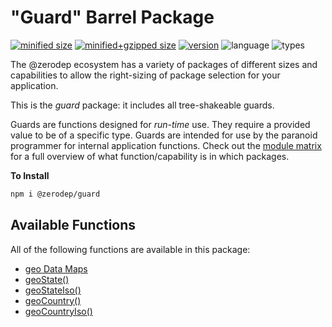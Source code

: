# "Guard" Barrel Package

[![minified size](https://img.shields.io/bundlephobia/min/@zerodep/geo?style=flat-square&color=blue)](https://bundlephobia.com/package/@zerodep/geo)
[![minified+gzipped size](https://img.shields.io/bundlephobia/minzip/@zerodep/geo?style=flat-square&color=blue)](https://bundlephobia.com/package/@zerodep/geo)
[![version](https://img.shields.io/npm/v/@zerodep/geo?style=flat-square&color=blue)](https://www.npmjs.com/package/@zerodep/geo)
![language](https://img.shields.io/badge/typescript-100%25-blue?style=flat-square)
![types](https://img.shields.io/badge/types-included-blue?style=flat-square)

The @zerodep ecosystem has a variety of packages of different sizes and capabilities to allow the right-sizing of package selection for your application.

This is the _guard_ package: it includes all tree-shakeable guards.

Guards are functions designed for _run-time_ use. They require a provided value to be of a specific type. Guards are intended for use by the paranoid programmer for internal application functions. Check out the [module matrix](/) for a full overview of what function/capability is in which packages.

**To Install**

```bash
npm i @zerodep/guard
```

## Available Functions

All of the following functions are available in this package:

- [geo Data Maps](geo/data.md)
- [geoState()](geo/state.md)
- [geoStateIso()](geo/state.md)
- [geoCountry()](geo/country.md)
- [geoCountryIso()](geo/country.md)
